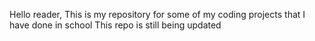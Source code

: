 Hello reader, This is my repository for some of my coding projects that I have done in school
This repo is still being updated

